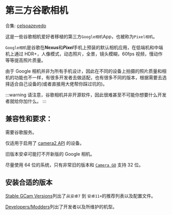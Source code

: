 # 第三方谷歌相机

合集: [celsoazevedo](https://www.celsoazevedo.com/)

这是一些谷歌相机爱好者移植的第三方`Google相机`App，也被称为`Pixel相机`。

`Google相机`是谷歌在***Nexus***和***Pixel***手机上预装的默认相机应用，在低端机和中端机上通过 HDR+，人像模式，动态照片，全景，镜头模糊，60fps 视频，慢动作等等提高照片质量。

由于 Google 相机并非为所有手机设计，因此在不同的设备上拍摄的照片质量和相机的功能也不一样，有很多开发者去做适配，也有很多不同的版本，根据需要去选择适合自己设备的(或者直接用大佬帮你踩过坑的)。

:::warning 请注意，谷歌相机并非开源软件，因此很难甚至不可能你想要什么开发者就给你加什么。
:::

## 兼容性和要求：

需要谷歌服务。

仅适用于启用了 [camera2 API](https://developer.android.com/reference/android/hardware/camera2/package-summary) 的设备。

旧版本安卓可能打不开新版的 Google 相机。

尽量使用 64 位的系统，只有非常旧的版本和 [`Camera GO`](https://www.celsoazevedo.com/files/android/google-camera/camerago/) 支持 32 位。

## 安装合适的版本

[Stable GCam Versions](https://www.celsoazevedo.com/files/android/google-camera/dev-suggested/)列出了从`安卓7` 到 `安卓11+`的推荐列表以及配置文件。

[Developers/Modders](https://www.celsoazevedo.com/files/android/google-camera/developers/)列出了开发者以及所维护的机型。
